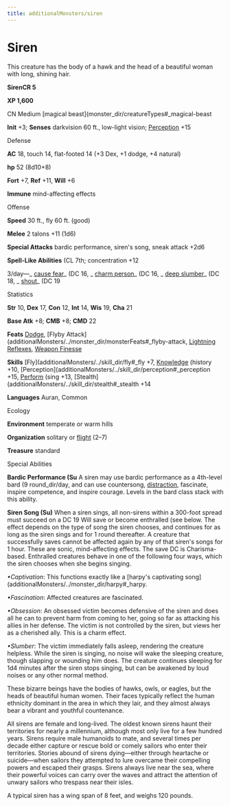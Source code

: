 ```yaml
---
title: additionalMonsters/siren
---
```

# Siren

This creature has the body of a hawk and the head of a beautiful woman with long, shining hair.

**SirenCR 5**

**XP 1,600**

CN Medium [magical beast](monster_dir/creatureTypes#_magical-beast

**Init** +3; **Senses** darkvision 60 ft., low-light vision; [Perception](additionalMonsters/../skill_dir/perception#_perception) +15

Defense

**AC** 18, touch 14, flat-footed 14 (+3 Dex, +1 dodge, +4 natural)

**hp** 52 (8d10+8)

**Fort** +7, **Ref** +11, **Will** +6

**Immune** mind-affecting effects

Offense

**Speed** 30 ft., fly 60 ft. (good)

**Melee** 2 talons +11 (1d6)

**Special Attacks** bardic performance, siren's song, sneak attack +2d6

**Spell-Like Abilities** (CL 7th; concentration +12

3/day—_ [cause fear](additionalMonsters/../spell_dir/causeFear#_cause-fear)_ (DC 16, _ [charm person](additionalMonsters/../spell_dir/charmPerson#_charm-person)_ (DC 16, _ [deep slumber](additionalMonsters/../spell_dir/deepSlumber#_deep-slumber)_ (DC 18, _ [shout](additionalMonsters/../spell_dir/shout#_shout)_ (DC 19

Statistics

**Str** 10, **Dex** 17, **Con** 12, **Int** 14, **Wis** 19, **Cha** 21

**Base Atk** +8; **CMB** +8; **CMD** 22

**Feats** [Dodge](additionalMonsters/../feats#_dodge), [Flyby Attack](additionalMonsters/../monster_dir/monsterFeats#_flyby-attack, [Lightning Reflexes](additionalMonsters/../feats#_lightning-reflexes), [Weapon Finesse](additionalMonsters/../feats#_weapon-finesse)

**Skills** [Fly](additionalMonsters/../skill_dir/fly#_fly +7, [Knowledge](additionalMonsters/../skill_dir/knowledge#_knowledge) (history +10, [Perception](additionalMonsters/../skill_dir/perception#_perception +15, [Perform](additionalMonsters/../skill_dir/perform#_perform) (sing +13, [Stealth](additionalMonsters/../skill_dir/stealth#_stealth +14

**Languages** Auran, Common

Ecology

**Environment** temperate or warm hills

**Organization** solitary or [flight](monster_dir/universalMonsterRules#_flight-(ex,-sp,-or-su)) (2–7)

**Treasure** standard

Special Abilities

**Bardic Performance (Su** A siren may use bardic performance as a 4th-level bard (9 round_dir/day, and can use countersong, [distraction](monster_dir/universalMonsterRules#_distraction), fascinate, inspire competence, and inspire courage. Levels in the bard class stack with this ability.

**Siren Song (Su)** When a siren sings, all non-sirens within a 300-foot spread must succeed on a DC 19 Will save or become enthralled (see below. The effect depends on the type of song the siren chooses, and continues for as long as the siren sings and for 1 round thereafter. A creature that successfully saves cannot be affected again by any of that siren's songs for 1 hour. These are sonic, mind-affecting effects. The save DC is Charisma-based. Enthralled creatures behave in one of the following four ways, which the siren chooses when she begins singing.

_•Captivation_: This functions exactly like a [harpy's captivating song](additionalMonsters/../monster_dir/harpy#_harpy.

_•Fascination_: Affected creatures are fascinated.

_•Obsession_: An obsessed victim becomes defensive of the siren and does all he can to prevent harm from coming to her, going so far as attacking his allies in her defense. The victim is not controlled by the siren, but views her as a cherished ally. This is a charm effect.

_•Slumber_: The victim immediately falls asleep, rendering the creature helpless. While the siren is singing, no noise will wake the sleeping creature, though slapping or wounding him does. The creature continues sleeping for 1d4 minutes after the siren stops singing, but can be awakened by loud noises or any other normal method.

These bizarre beings have the bodies of hawks, owls, or eagles, but the heads of beautiful human women. Their faces typically reflect the human ethnicity dominant in the area in which they lair, and they almost always bear a vibrant and youthful countenance.

All sirens are female and long-lived. The oldest known sirens haunt their territories for nearly a millennium, although most only live for a few hundred years. Sirens require male humanoids to mate, and several times per decade either capture or rescue bold or comely sailors who enter their territories. Stories abound of sirens dying—either through heartache or suicide—when sailors they attempted to lure overcame their compelling powers and escaped their grasps. Sirens always live near the sea, where their powerful voices can carry over the waves and attract the attention of unwary sailors who trespass near their isles.

A typical siren has a wing span of 8 feet, and weighs 120 pounds.

